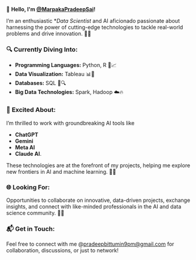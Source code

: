 👋 **Hello, I'm [@MarpakaPradeepSai](https://github.com/MarpakaPradeepSai)!**

I’m an enthusiastic **Data Scientist* and AI aficionado passionate about harnessing the power of cutting-edge technologies to tackle real-world problems and drive innovation. 🚀✨

### 🔍 **Currently Diving Into:**

- **Programming Languages:** Python, R 🐍📈
- **Data Visualization:** Tableau 📊🎨
- **Databases:** SQL 💾🔍
- **Big Data Technologies:** Spark, Hadoop ☁️🔥

### 🤖 **Excited About:**

I’m thrilled to work with groundbreaking AI tools like 
- **ChatGPT**
- **Gemini**
- **Meta AI**
- **Claude AI**.

These technologies are at the forefront of my projects, helping me explore new frontiers in AI and machine learning. 🌟🔬

### 🌐 **Looking For:**

Opportunities to collaborate on innovative, data-driven projects, exchange insights, and connect with like-minded professionals in the AI and data science community. 🤝🚀

### 📬 **Get in Touch:**

Feel free to connect with me @pradeepbittumin9pm@gmail.com for collaboration, discussions, or just to network!
